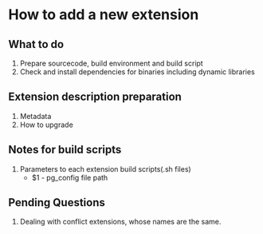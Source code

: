 How to add a new extension
====

## What to do

1. Prepare sourcecode, build environment and build script
2. Check and install dependencies for binaries including dynamic libraries

## Extension description preparation

1. Metadata
2. How to upgrade

## Notes for build scripts

1. Parameters to each extension build scripts(.sh files)
   * $1 - pg_config file path

## Pending Questions

1. Dealing with conflict extensions, whose names are the same.
